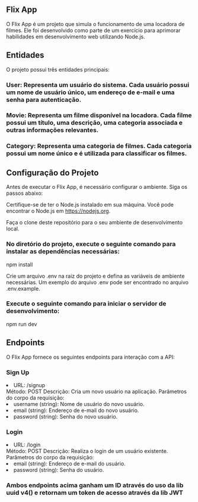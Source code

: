 ## Flix App
O Flix App é um projeto que simula o funcionamento de uma locadora de filmes. Ele foi desenvolvido como parte de um exercício para aprimorar habilidades em desenvolvimento web utilizando Node.js.

## Entidades
O projeto possui três entidades principais:


### User: Representa um usuário do sistema. Cada usuário possui um nome de usuário único, um endereço de e-mail e uma senha para autenticação.

### Movie: Representa um filme disponível na locadora. Cada filme possui um título, uma descrição, uma categoria associada e outras informações relevantes.

### Category: Representa uma categoria de filmes. Cada categoria possui um nome único e é utilizada para classificar os filmes.

## Configuração do Projeto
Antes de executar o Flix App, é necessário configurar o ambiente. Siga os passos abaixo:

Certifique-se de ter o Node.js instalado em sua máquina. Você pode encontrar o Node.js em https://nodejs.org.

Faça o clone deste repositório para o seu ambiente de desenvolvimento local.

### No diretório do projeto, execute o seguinte comando para instalar as dependências necessárias:

npm install

Crie um arquivo .env na raiz do projeto e defina as variáveis de ambiente necessárias. Um exemplo do arquivo .env pode ser encontrado no arquivo .env.example.

### Execute o seguinte comando para iniciar o servidor de desenvolvimento:

npm run dev

## Endpoints
O Flix App fornece os seguintes endpoints para interação com a API:

### Sign Up
<li>URL: /signup</li>
Método: POST
Descrição: Cria um novo usuário na aplicação.
Parâmetros do corpo da requisição:
<li>username (string): Nome de usuário do novo usuário.</li>
<li>email (string): Endereço de e-mail do novo usuário.</li>
<li>password (string): Senha do novo usuário.</li>

### Login
<li>URL: /login</li>
Método: POST
Descrição: Realiza o login de um usuário existente.
Parâmetros do corpo da requisição:
<li>email (string): Endereço de e-mail do usuário.</li>
<li>password (string): Senha do usuário.</li>

### Ambos endpoints acima ganham um ID através do uso da lib uuid v4() e retornam um token de acesso através da lib JWT
